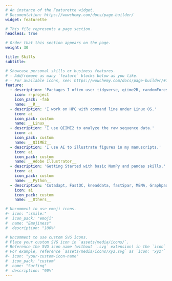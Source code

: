 ```yaml
---
# An instance of the Featurette widget.
# Documentation: https://wowchemy.com/docs/page-builder/
widget: featurette

# This file represents a page section.
headless: true

# Order that this section appears on the page.
weight: 30

title: Skills
subtitle:

# Showcase personal skills or business features.
# - Add/remove as many `feature` blocks below as you like.
# - For available icons, see: https://wowchemy.com/docs/page-builder/#icons
feature:
  - description: 'Packages I often use: tidyverse, qiime2R, randomForest, phyloseq, vegan, etc.'
    icon: r-project
    icon_pack: -fab
    name: __R__
  - description: 'I work on HPC with command line under Linux OS.'
    icon: ai
    icon_pack: custom
    name: __Linux__
  - description: 'I use QIIME2 to analyze the raw sequence data.'
    icon: ai
    icon_pack: custom
    name: __QIIME2__
  - description: 'I use AI to illustrate figures in my manuscripts.'
    icon: ai
    icon_pack: custom
    name: __Adobe Illustrator__
  - description: 'Getting Started with basic NumPy and pandas skills.'
    icon: ai
    icon_pack: custom
    name: __Python__
  - description: 'Cutadapt, FastQC, kneaddata, fastSpar, MENA, Graphpad, etc.'
    icon: ai
    icon_pack: custom
    name: __Others__

# Uncomment to use emoji icons.
#- icon: ":smile:"
#  icon_pack: "emoji"
#  name: "Emojiness"
#  description: "100%"

# Uncomment to use custom SVG icons.
# Place your custom SVG icon in `assets/media/icons/`.
# Reference the SVG icon name (without `.svg` extension) in the `icon` field.
# For example, reference `assets/media/icons/xyz.svg` as `icon: 'xyz'`
#- icon: "your-custom-icon-name"
#  icon_pack: "custom"
#  name: "Surfing"
#  description: "90%"
---
```

